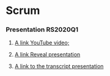 ﻿# Scrum
### Presentation RS2020Q1

1. [A link YouTube video;](http://youtube.com)

2. [A link Reveal presentation](https://myfenix92.github.io/presentation/)

3. [A link to the transcript presentation]()
